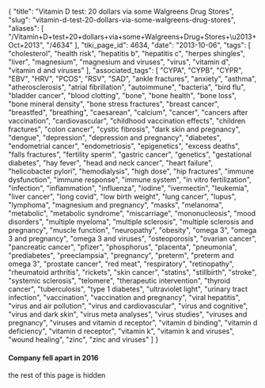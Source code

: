 {
    "title": "Vitamin D test: 20 dollars via some Walgreens Drug Stores",
    "slug": "vitamin-d-test-20-dollars-via-some-walgreens-drug-stores",
    "aliases": [
        "/Vitamin+D+test+20+dollars+via+some+Walgreens+Drug+Stores+\u2013+Oct+2013",
        "/4634"
    ],
    "tiki_page_id": 4634,
    "date": "2013-10-06",
    "tags": [
        "cholesterol",
        "health risk",
        "hepatitis b",
        "hepatitis c",
        "herpes shingles",
        "liver",
        "magnesium",
        "magnesium and viruses",
        "virus",
        "vitamin d",
        "vitamin d and viruses"
    ],
    "associated_tags": [
        "CYPA",
        "CYPB",
        "CYPR",
        "EBV",
        "HRV",
        "PCOS",
        "RSV",
        "SAD",
        "ankle fractures",
        "anxiety",
        "asthma",
        "atherosclerosis",
        "atrial fibrillation",
        "autoimmune",
        "bacteria",
        "bird flu",
        "bladder cancer",
        "blood clotting",
        "bone",
        "bone health",
        "bone loss",
        "bone mineral density",
        "bone stress fractures",
        "breast cancer",
        "breastfed",
        "breathing",
        "caesarean",
        "calcium",
        "cancer",
        "cancers after vaccination",
        "cardiovascular",
        "childhood vaccination effects",
        "children fractures",
        "colon cancer",
        "cystic fibrosis",
        "dark skin and pregnancy",
        "dengue",
        "depression",
        "depression and pregnancy",
        "diabetes",
        "endometrial cancer",
        "endometriosis",
        "epigenetics",
        "excess deaths",
        "falls fractures",
        "fertility sperm",
        "gastric cancer",
        "genetics",
        "gestational diabetes",
        "hay fever",
        "head and neck cancer",
        "heart failure",
        "helicobacter pylori",
        "hemodialysis",
        "high dose",
        "hip fractures",
        "immune dysfunction",
        "immune response",
        "immune system",
        "in vitro fertilization",
        "infection",
        "inflammation",
        "influenza",
        "iodine",
        "ivermectin",
        "leukemia",
        "liver cancer",
        "long covid",
        "low birth weight",
        "lung cancer",
        "lupus",
        "lymphoma",
        "magnesium and pregnancy",
        "masks",
        "melanoma",
        "metabolic",
        "metabolic syndrome",
        "miscarriage",
        "mononucleosis",
        "mood disorders",
        "multiple myeloma",
        "multiple sclerosis",
        "multiple sclerosis and pregnancy",
        "muscle function",
        "neuropathy",
        "obesity",
        "omega 3",
        "omega 3 and pregnancy",
        "omega 3 and viruses",
        "osteoporosis",
        "ovarian cancer",
        "pancreatic cancer",
        "pfizer",
        "phosphorus",
        "placenta",
        "pneumonia",
        "prediabetes",
        "preeclampsia",
        "pregnancy",
        "preterm",
        "preterm and omega 3",
        "prostate cancer",
        "red meat",
        "respiratory",
        "retinopathy",
        "rheumatoid arthritis",
        "rickets",
        "skin cancer",
        "statins",
        "stillbirth",
        "stroke",
        "systemic sclerosis",
        "telomere",
        "therapeutic intervention",
        "thyroid cancer",
        "tuberculosis",
        "type 1 diabetes",
        "ultraviolet light",
        "urinary tract infection",
        "vaccination",
        "vaccination and pregnancy",
        "viral hepatitis",
        "virus and air pollution",
        "virus and cardiovascular",
        "virus and cognitive",
        "virus and dark skin",
        "virus meta analyses",
        "virus studies",
        "viruses and pregnancy",
        "viruses and vitamin d receptor",
        "vitamin d binding",
        "vitamin d deficiency",
        "vitamin d receptor",
        "vitamin k",
        "vitamin k and viruses",
        "wound healing",
        "zinc",
        "zinc and viruses"
    ]
}


#### Company fell apart in 2016

the rest of this page is hidden

<!-- ~tc~
!!!!Update June 2016 Walgreens cuts ties 
[http://www.nytimes.com/2016/06/13/business/walgreens-cuts-ties-to-blood-testing-company-theranos.html?_r=0|Walgreens Cuts Ties to Blood-Testing Company Theranos] NYT
!!!Update Jan 2016 continued problems
[http://www.fastcompany.com/3055847/fast-feed/feds-find-serious-deficiencies-at-one-of-theranoss-labs?partner=rss&utm_source=feedly&utm_medium=webfeeds|FEDS FIND "SERIOUS DEFICIENCIES" AT ONE OF THERANOS’S LABS]
Walgreens rollout on hold until the problems are understood
!!! Update Oct 2015 Wall St Journal claims major problems at Theranos
*[http://www.wired.com/2015/10/theranos-scandal-exposes-the-problem-with-techs-hype-cycle/|Reported at Wired Mag]
*[http://www.fastcompany.com/3052361/fast-feed/blood-test-startup-theranos-calls-wsj-expose-baseless-and-erroneous?partner=rss&utm_source=feedly&utm_medium=webfeeds|BLOOD TEST STARTUP THERANOS CALLS WSJ EXPOSÉ "BASELESS" AND "ERRONEOUS"] Fast Company
+""factually and scientifically erroneous and grounded in baseless assertions by inexperienced and disgruntled former employees and industry incumbents." Theranos says it gave the WSJ access to more than 1,000 pages of documents that allegedly refuted the information provided by the former employees, to whom the WSJ attributed many statements."

!!!Update April 2015 - Just 1 city in California and 1 in Arizona

!!![http://www.anh-usa.org/new-blood-testing-technology/| New Blood Testing Technology is Cheaper, Faster, More Accurate and Less Invasive] Alliance for Natural Health Oct 2013
blood sample as small as a few drops, or 1/1,000 the size of a typical blood draw
You have your results later that day.
The first Theranos Wellness Center opened last month in a Palo Alto, California
__Medicare . . .  forbids billing for more than one blood test per year not directly connected to an illness or suspected illness.__
!!See also VitaminDWiki
*((Instant vitamin D Yes-No test now available))
*((Vitamin D testing using smartphone camera: Prototype – Dec 2013))
!!See also web
*[http://online.wsj.com/article/SB10001424127887324123004579055003869574012.html| Elizabeth Holmes: The Breakthrough of Instant Diagnosis] WSJ Sept 2013
+Theranos tests are low cost – always 50 percent of Medicare reimbursement rates or less – and are reimbursed by major insurance carriers, Medicare, and Medicaid.
*Walgreens  has 8,100 neighborhood pharmacies,
*Walgreens for in-store sample-collection centers
*Theranos's technology eliminates multiple lab trips because it can "run any combination of tests, including sets of follow-on tests," at once, very quickly, all from a single microsample
*The company's X-ray of self-transparency also includes reporting its margins-of-error variations online and on test results and order forms, which few if any labs do now
*[http://www.wired.com/wiredscience/2014/02/elizabeth-holmes-theranos|This Woman Invented a Way to Run 30 Lab Tests on Only One Drop of Blood] Wired Feb 2014
+Interview with video and lots of reader discussion
+93 % of error is associated with what’s called pre-analytic processing — generally the part of the process where humans do things.
+They totally eliminated the human processing
!!!~~#00F:VitaminDWiki has requested a rollout schedule for this blood test service in the US and the world~~
---
!!!!Comments by a reader - Oct 7
#Contrary to the WSJ story, the company is running a "soft roll-out" to a limited group of people (friends and family) through Walgreens in Palo Alto CA. But, they promise to open their doors soon.
#Testing also requires a doctor's order, according to their website:
---
!!![http://www.theranos.com]
{img attId="3103"}
~~#F00:__(Notice: Toxic level is >150 ng)__~~

__~~#00F:Inaccuracy is just 10% at 30 ng, which is fairly good for vitamin D~~__
{img attId="3104"}
__82306 Vitamin D 25-OH $20.35__ (was at the bottom of the list)
{SPLIT(colsize=400|350|350)}
82003 Acetaminophen $13.91
84460 Alanine Aminotransferase $3.64
82040 Albumin $3.40
84075 Alkaline Phosphatase $3.56
82985 Alpha-1-Acid Glycoprotein $10.36
82103 Alpha-1-Antitrypsin, Total $9.24
82105 Alpha-Fetoprotein, Serum $11.53
82140 Ammonia $10.02
82145 Amphetamines $10.68
82150 Amylase $4.46
86704 Anti-HB Core Ag $8.29
86706 Anti-HBsAg $7.38
86800 Anti-Thyroglobulin Antibodies $10.93
86039 Antinuclear Antibodies (ANA) $7.68
86038 Antinuclear Antibodies (IgG) $8.31
86060 Antistreptolysin O, Titer $5.02
84450 Aspartate Aminotransferase $3.56
84060 Assay Acid Phosphatase $5.08
84442 Assay of Thyroid Activity $10.17
85048 Automated Leukocyte Count $1.75
85049 Automated Platelet Count $3.08
85041 Automated RBC Count $2.07
82205 Barbiturates $7.87
80048 Basic Metabolic Panel $5.82
80154 Benzodiazepines $12.72
82232 Beta-2 Protein $11.12
82248 Bilirubin, Direct $3.45
82247 Bilirubin, Total $3.45
87798 Blood Culture Identification (BCID) Panel $651.24
86900 Blood Typing, ABO $2.05
86901 Blood Typing, Rh (D) $2.05
87798 Bordetella Pertussis $24.12
86619 Borrelia Antibody $9.20
84681 C-Peptide $14.31
86140 C-Reactive Protein $3.56
86141 C-Reactive Protein, High Sensitivity $8.90
82308 Calcitonin $18.41
82340 Calcium in Urine $4.15
82310 Calcium,Total $3.55
80156 Carbamazepine, Total $10.01
82374 Carbon Dioxide $3.36
82378 Carcinoembryonic Antigen (CEA) $13.04
86147 Cardiolipin (Phospholipid) Antibody $17.49
85025 CBC / Auto Diff $5.35
85025 CBC / Auto Diff with Reflex to Manual Diff or Smear $5.35
85027 CBC / No Diff $4.45
87491 Chlamydia Trachomatis, DNA, Amp Probe $24.12
87486 Chlamydophila Pneumoniae $24.12
82435 Chloride $3.16
82436 Chloride, Urine $3.46
82465 Cholesterol $2.99
84703 Chorionic Gonadotropin (HCG) - Qualitative $5.17
86644 CMV Antibody, IgG $9.90
86645 CMV Antibody, IgM $11.58
80053 Comp. Metabolic Panel $7.27
86160 Complement Component 3 Antigen $8.25
86160 Complement Component 4 Antigen $8.25
82550 Creatine Kinase $4.48
82565 Creatinine $3.52
82610 Cystatin C $9.35
82627 Dehydroepiandrosterone Sulfate (DHEA-S) $15.28
80162 Digoxin $9.13
80164 Dipropylacetic Acid $9.32
86225 DNA Antibody $9.44
G0431 Drug Screen Panel $49.98
80051 Electrolytes $4.82
86665 Epstein-Barr Antibody IgG $12.47
86665 Epstein-Barr Antibody IgM $12.47
86665 Epstein-Barr Antibody Panel $24.94
86664 Epstein-Barr Antibody, Nuclear Antigen, IgG $10.52
85652 Erythrocyte Sedimentation Rate (ESR) $1.86
---
82668 Erythropoietin $12.92
82670 Estradiol $19.21
82055 Ethanol $7.43
82728 Ferritin $9.37
85379 Fibrin Degradation, Quant $7.00
85385 Fibrinogen $5.84
82746 Folate, Serum $10.11
83001 Follicle Stimulating Hormone $12.77
82977 Gamma-Glutamyltransferase $4.95
82941 Gastrin $12.12
80170 Gentamicin $11.27
82951 Glucose Tolerance Test (GTT) $8.85
82947 Glucose, Fasting $2.70
82947 Glucose, Random $2.70
83003 Growth Hormone (HGH) $11.47
83010 Haptoglobin, Quant $8.65
85014 Hematocrit $1.63
85018 Hemoglobin $1.63
83036 Hemoglobin A1c $6.67
83069 Hemoglobin, Urine $2.72
panel Hemogram 2 $3.26
panel Hemogram 4 $10.78
80076 Hepatic $5.62
86708 Hepatitis A Antibody (HAAb), Total $8.52
86709 Hepatitis A IgM $7.74
87517 Hepatitis B, DNA, Quant $29.44
87340 Hepatitis BsAg $7.10
86803 Hepatitis C Ab w/reflex to another test $9.81
86803 Hepatitis C Antibody $9.81
87522 Hepatitis C, RNA, Quant $29.44
80074 Hepatitis, Acute $32.74
80074 Hepatitis, Acute w/reflex to add'l test $32.74
87274 Herpes Simplex 1, Ag, If $8.25
87273 Herpes Simplex 2, Ag, If $8.25
83718 High-density Lipoprotein $5.63
87536 HIV-1, DNA, Quant $58.48
86689 HIV-1/2 Ab Screen w/reflex $13.30
86703 HIV-1/2 Antibody Screen $9.43
83090 Homocysteine $11.60
82784 IgA $6.39
82785 IgE $11.32
82784 IgG $6.39
82784 IgM $6.39
86705 IgM to HB Core Ag $8.09
83525 Insulin $7.86
83540 Iron $4.45
83615 Lactate Dehydrogenase $4.15
83605 Lactic Acid $7.34
83655 Lead $8.32
83690 Lipase $4.74
80061 Lipid Panel $9.21
80178 Lithium $4.55
83721 Low-density Lipoprotein $6.56
83002 Luteinizing Hormone $12.73
---
83735 Magnesium $4.61
85007 Manual Differential $2.37
83840 Methadone $11.23
panel Microalbumin/Creatinine-Urine Random $7.53
86735 Mumps Antibody, IgG $8.97
87581 Mycoplasma Pneumoniae $24.12
83874 Myoglobin $8.88
87591 N. Gonorrhoeae, DNA, Amp Prob $24.12
80055 Obstetric Panel $30.07
82272 Occult Blood Diagnostic $2.24
82270 Occult Blood Screen $2.24
83925 Opiates $13.37
87177 Ova & Parasites $6.12
83970 Parathormone $28.37
85730 Partial Thromboplastin Time (PTT) $4.13
83992 Phencyclidine (PCP) $10.10
80184 Phenobarbital $7.87
80185 Phenytoin, Total $9.11
84100 Phosphorus, Inorganic $3.26
84132 Potassium $3.16
84133 Potassium, Urine $2.96
84134 Prealbumin $10.03
84144 Progesterone $14.34
84146 Prolactin $13.32
84155 Protein, Total $2.52
84156 Protein, Urine $2.52
85610 Prothrombin Time $2.70
85610 Prothrombin Time with INR $2.70
84154 PSA, Free $12.65
84153 PSA, Total Diagnostics $12.65
84153 PSA, Total screen $12.65
80069 Renal $5.97
panel Respiratory Virus (12-25 Targets) $358.82
86431 Rheumatoid Factor, Quant (IgM) $3.90
86317 Rubella IgG $10.31
86762 Rubella IgM $9.90
86765-01 Rubeola Antibody, IgG $8.86
80196 Salicylate $4.88
84270 Sex Hormone Globul (SHBG) $14.94
84295 Sodium $3.31
84300 Sodium, Urine $3.35
87046 Stool Culture $6.49
86592 Syphilis Screen $2.94
84481 T3 (Triiodothyronine), Free (FT3) $11.65
84403 Testosterone $17.75
84402 Testosterone, Free $17.50
80198 Theophylline $9.73
84432 Thyroglobulin $11.04
84443 Thyroid Stimulating Hormone $11.55
84479 Thyroid Uptake $4.45
84439 Thyroxine, Free $6.20
84436 Thyroxine, Total $4.72
80200 Tobramycin $11.08
82533 Total Cortisol $11.21
83550 Total Iron Binding Capacity $6.01
84466 Transferrin $8.78
86780 Treponema Pallidum $9.10
84478 Triglycerides $3.95
84480 Triiodothyronine, Total $9.75
84484 Troponin $6.77
81001 UA Auto Complete w/reflex to C & S $2.18
81003 UA Dipstick only $1.55
81003 UA Dipstick w/reflex to Auto Micro $1.55
84520 Urea Nitrogen (BUN) $2.72
84550 Uric Acid, Blood $3.11
84578 Urobilinogen, Urine $2.24
80202 Vancomycin $9.32
86787 Varicella-Zoster Antibody $8.86
82607 Vitamin B-12 $10.36
{SPLIT}
~/tc~ -->
